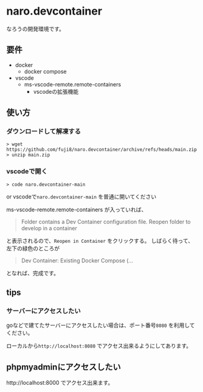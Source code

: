 # naro.devcontainer
なろうの開発環境です。

## 要件
- docker
  - docker compose
- vscode
  - ms-vscode-remote.remote-containers
    - vscodeの拡張機能
    
## 使い方
### ダウンロードして解凍する
```shell
> wget https://github.com/fuji8/naro.devcontainer/archive/refs/heads/main.zip
> unzip main.zip
```

### vscodeで開く
```shell
> code naro.devcontainer-main
```
or 
vscodeで`naro.devcontainer-main` を普通に開いてください

ms-vscode-remote.remote-containers が入っていれば、
> Folder contains a Dev Container configuration file. Reopen folder to develop in a container

と表示されるので、`Reopen in Container` をクリックする。
しばらく待って、左下の緑色のところが
> Dev Container: Existing Docker Compose (...

となれば、完成です。

## tips
### サーバーにアクセスしたい
goなどで建てたサーバーにアクセスしたい場合は、ポート番号`8080` を利用してください。

ローカルから`http://localhost:8080` でアクセス出来るようにしてあります。

## phpmyadminにアクセスしたい
http://localhost:8000 でアクセス出来ます。

